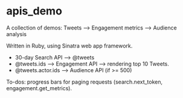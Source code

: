 # apis_demo
A collection of demos: Tweets --> Engagement metrics --> Audience analysis

Written in Ruby, using Sinatra web app framework.



* 30-day Search API --> @tweets
* @tweets.ids --> Engagement API --> rendering top 10 Tweets.
* @tweets.actor.ids --> Audience API (if >= 500)

To-dos:
progress bars for paging requests (search.next_token, engagement.get_metrics).


